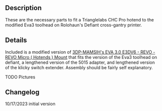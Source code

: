 ## Description

These are the necessary parts to fit a Trianglelabs CHC Pro hotend to the modified Eva3 toolhead on Rolohaun's Defiant cross-gantry printer.

## Details

Included is a modified version of [3DP-MAMSIH's EVA 3.0 E3DV6 - REVO - REVO Micro ( Hotends ) Mount](https://www.printables.com/model/201093-eva-30-e3dv6-revo-revo-micro-hotends-mount) that fits the version of the Eva3 toolhead on defiant, a lengthened version of the 5015 adapter, and lengthened version of the klicky switch extender. Assembly should be fairly self explanatory.

TODO Pictures

## Changelog

10/17/2023 initial version

